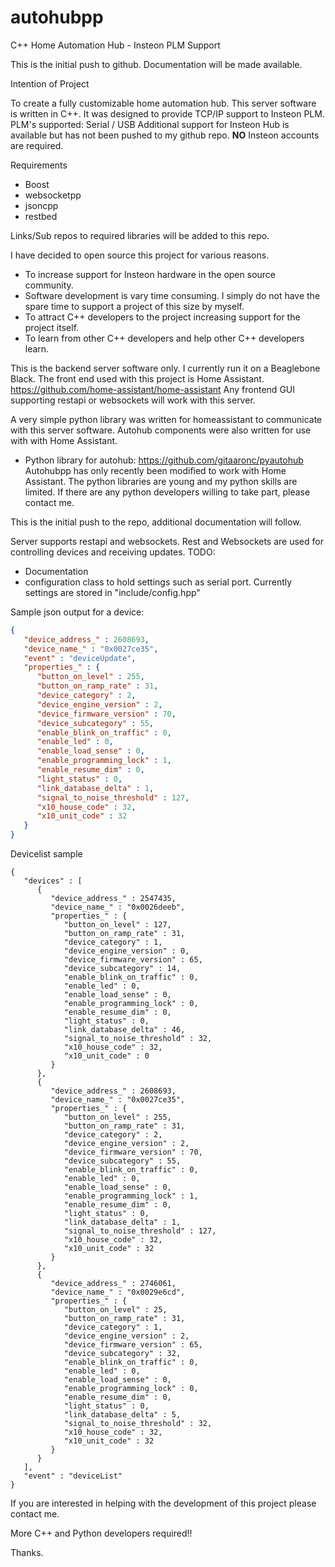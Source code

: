 # autohubpp
C++ Home Automation Hub - Insteon PLM Support

This is the initial push to github. 
Documentation will be made available.

Intention of Project

 To create a fully customizable home automation hub.
 This server software is written in C++. It was designed to provide TCP/IP support to Insteon PLM.
 PLM's supported: Serial / USB
 Additional support for Insteon Hub is available but has not been pushed to my github repo. 
 <b>NO</b> Insteon accounts are required.
 
 Requirements
 - Boost
 - websocketpp
 - jsoncpp
 - restbed

 Links/Sub repos to required libraries will be added to this repo.
 
 I have decided to open source this project for various reasons. 
  - To increase support for Insteon hardware in the open source community.
  - Software development is vary time consuming. I simply do not have the spare time to support a project of this size by myself.
  - To attract C++ developers to the project increasing support for the project itself.
  - To learn from other C++ developers and help other C++ developers learn.

This is the backend server software only. I currently run it on a Beaglebone Black. The front end used with this project is 
Home Assistant. https://github.com/home-assistant/home-assistant 
Any frontend GUI supporting restapi or websockets will work with this server.

A very simple python library was written for homeassistant to communicate with this server software. Autohub components were also written for use with with Home Assistant.
 - Python library for autohub: https://github.com/gitaaronc/pyautohub
Autohubpp has only recently been modified to work with Home Assistant. The python libraries are young and my python skills are limited. If there are any python developers willing to take part, please contact me.

This is the initial push to the repo, additional documentation will follow.

Server supports restapi and websockets. Rest and Websockets are used for controlling devices and receiving updates.
TODO: 
 - Documentation
 - configuration class to hold settings such as serial port. Currently settings are stored in "include/config.hpp"

Sample json output for a device:
```json
{
   "device_address_" : 2608693,
   "device_name_" : "0x0027ce35",
   "event" : "deviceUpdate",
   "properties_" : {
      "button_on_level" : 255,
      "button_on_ramp_rate" : 31,
      "device_category" : 2,
      "device_engine_version" : 2,
      "device_firmware_version" : 70,
      "device_subcategory" : 55,
      "enable_blink_on_traffic" : 0,
      "enable_led" : 0,
      "enable_load_sense" : 0,
      "enable_programming_lock" : 1,
      "enable_resume_dim" : 0,
      "light_status" : 0,
      "link_database_delta" : 1,
      "signal_to_noise_threshold" : 127,
      "x10_house_code" : 32,
      "x10_unit_code" : 32
   }
}
```
Devicelist sample
```
{
   "devices" : [
      {
         "device_address_" : 2547435,
         "device_name_" : "0x0026deeb",
         "properties_" : {
            "button_on_level" : 127,
            "button_on_ramp_rate" : 31,
            "device_category" : 1,
            "device_engine_version" : 0,
            "device_firmware_version" : 65,
            "device_subcategory" : 14,
            "enable_blink_on_traffic" : 0,
            "enable_led" : 0,
            "enable_load_sense" : 0,
            "enable_programming_lock" : 0,
            "enable_resume_dim" : 0,
            "light_status" : 0,
            "link_database_delta" : 46,
            "signal_to_noise_threshold" : 32,
            "x10_house_code" : 32,
            "x10_unit_code" : 0
         }
      },
      {
         "device_address_" : 2608693,
         "device_name_" : "0x0027ce35",
         "properties_" : {
            "button_on_level" : 255,
            "button_on_ramp_rate" : 31,
            "device_category" : 2,
            "device_engine_version" : 2,
            "device_firmware_version" : 70,
            "device_subcategory" : 55,
            "enable_blink_on_traffic" : 0,
            "enable_led" : 0,
            "enable_load_sense" : 0,
            "enable_programming_lock" : 1,
            "enable_resume_dim" : 0,
            "light_status" : 0,
            "link_database_delta" : 1,
            "signal_to_noise_threshold" : 127,
            "x10_house_code" : 32,
            "x10_unit_code" : 32
         }
      },
      {
         "device_address_" : 2746061,
         "device_name_" : "0x0029e6cd",
         "properties_" : {
            "button_on_level" : 25,
            "button_on_ramp_rate" : 31,
            "device_category" : 1,
            "device_engine_version" : 2,
            "device_firmware_version" : 65,
            "device_subcategory" : 32,
            "enable_blink_on_traffic" : 0,
            "enable_led" : 0,
            "enable_load_sense" : 0,
            "enable_programming_lock" : 0,
            "enable_resume_dim" : 0,
            "light_status" : 0,
            "link_database_delta" : 5,
            "signal_to_noise_threshold" : 32,
            "x10_house_code" : 32,
            "x10_unit_code" : 32
         }
      }
   ],
   "event" : "deviceList"
}
```
If you are interested in helping with the development of this project please contact me.

More C++ and Python developers required!!

Thanks.
